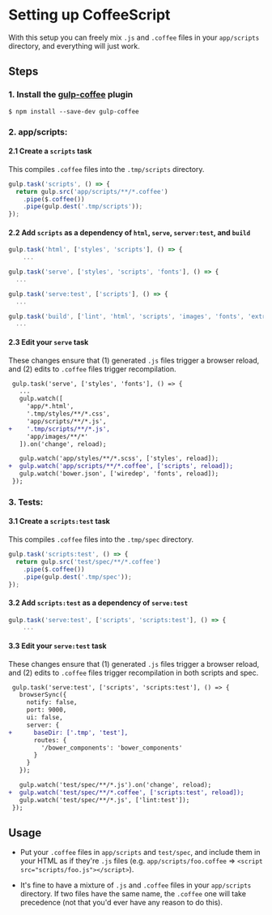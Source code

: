 # Setting up CoffeeScript

With this setup you can freely mix `.js` and `.coffee` files in your `app/scripts` directory, and everything will just work.


## Steps


### 1. Install the [gulp-coffee](https://github.com/wearefractal/gulp-coffee) plugin

```
$ npm install --save-dev gulp-coffee
```

### 2. app/scripts:

#### 2.1 Create a `scripts` task

This compiles `.coffee` files into the `.tmp/scripts` directory.

```js
gulp.task('scripts', () => {
  return gulp.src('app/scripts/**/*.coffee')
    .pipe($.coffee())
    .pipe(gulp.dest('.tmp/scripts'));
});
```

#### 2.2 Add `scripts` as a dependency of `html`, `serve`, `server:test`, and `build`

```js
gulp.task('html', ['styles', 'scripts'], () => {
    ...
```

```js
gulp.task('serve', ['styles', 'scripts', 'fonts'], () => {
  ...
```

```js
gulp.task('serve:test', ['scripts'], () => {
  ...
```

```js
gulp.task('build', ['lint', 'html', 'scripts', 'images', 'fonts', 'extras'], () => {
  ...
```


#### 2.3 Edit your `serve` task

These changes ensure that (1) generated `.js` files trigger a browser reload, and (2) edits to `.coffee` files trigger recompilation.

```diff
 gulp.task('serve', ['styles', 'fonts'], () => {
   ...
   gulp.watch([
     'app/*.html',
     '.tmp/styles/**/*.css',
     'app/scripts/**/*.js',
+    '.tmp/scripts/**/*.js',
     'app/images/**/*'
   ]).on('change', reload);

   gulp.watch('app/styles/**/*.scss', ['styles', reload]);
+  gulp.watch('app/scripts/**/*.coffee', ['scripts', reload]);
   gulp.watch('bower.json', ['wiredep', 'fonts', reload]);
 });
```

### 3. Tests:

#### 3.1 Create a `scripts:test` task

This compiles `.coffee` files into the `.tmp/spec` directory.

```js
gulp.task('scripts:test', () => {
  return gulp.src('test/spec/**/*.coffee')
    .pipe($.coffee())
    .pipe(gulp.dest('.tmp/spec'));
});
```

#### 3.2 Add `scripts:test` as a dependency of `serve:test`

```js
gulp.task('serve:test', ['scripts', 'scripts:test'], () => {
    ...
```

#### 3.3 Edit your `serve:test` task

These changes ensure that (1) generated `.js` files trigger a browser reload, and (2) edits to `.coffee` files trigger recompilation in both scripts and spec.

```diff
 gulp.task('serve:test', ['scripts', 'scripts:test'], () => {
   browserSync({
     notify: false,
     port: 9000,
     ui: false,
     server: {
+      baseDir: ['.tmp', 'test'],
       routes: {
         '/bower_components': 'bower_components'
       }
     }
   });

   gulp.watch('test/spec/**/*.js').on('change', reload);
+  gulp.watch('test/spec/**/*.coffee', ['scripts:test', reload]);
   gulp.watch('test/spec/**/*.js', ['lint:test']);
 });
```

## Usage

- Put your `.coffee` files in `app/scripts` and `test/spec`, and include them in your HTML as if they're `.js` files (e.g. `app/scripts/foo.coffee` => `<script src="scripts/foo.js"></script>`).

- It's fine to have a mixture of `.js` and `.coffee` files in your `app/scripts` directory. If two files have the same name, the `.coffee` one will take precedence (not that you'd ever have any reason to do this).
